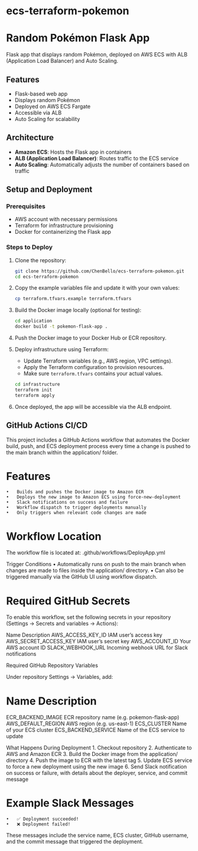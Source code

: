 # ecs-terraform-pokemon

# Random Pokémon Flask App

Flask app that displays random Pokémon, deployed on AWS ECS with ALB (Application Load Balancer) and Auto Scaling.

## Features
- Flask-based web app
- Displays random Pokémon
- Deployed on AWS ECS Fargate
- Accessible via ALB
- Auto Scaling for scalability

## Architecture
- **Amazon ECS**: Hosts the Flask app in containers
- **ALB (Application Load Balancer)**: Routes traffic to the ECS service
- **Auto Scaling**: Automatically adjusts the number of containers based on traffic

## Setup and Deployment

### Prerequisites
- AWS account with necessary permissions
- Terraform for infrastructure provisioning
- Docker for containerizing the Flask app

### Steps to Deploy
1. Clone the repository:
    ```bash
    git clone https://github.com/ChenBello/ecs-terraform-pokemon.git
    cd ecs-terraform-pokemon
    ```

2. Copy the example variables file and update it with your own values:
    ```bash
    cp terraform.tfvars.example terraform.tfvars
    ```
    
3. Build the Docker image locally (optional for testing):
    ```bash
    cd application
    docker build -t pokemon-flask-app .
    ```

3. Push the Docker image to your Docker Hub or ECR repository.

4. Deploy infrastructure using Terraform:
    - Update Terraform variables (e.g., AWS region, VPC settings).
    - Apply the Terraform configuration to provision resources.
    - Make sure `terraform.tfvars` contains your actual values.
    ```bash
    cd infrastructure
    terraform init
    terraform apply
    ```

5. Once deployed, the app will be accessible via the ALB endpoint.



## GitHub Actions CI/CD

This project includes a GitHub Actions workflow that automates the Docker build, push, and ECS deployment process every time a change is pushed to the main branch within the application/ folder.

# Features
	•	Builds and pushes the Docker image to Amazon ECR
	•	Deploys the new image to Amazon ECS using force-new-deployment
	•	Slack notifications on success and failure
	•	Workflow dispatch to trigger deployments manually
	•	Only triggers when relevant code changes are made

# Workflow Location

The workflow file is located at:
.github/workflows/DeployApp.yml

Trigger Conditions
	•	Automatically runs on push to the main branch when changes are made to files inside the application/ directory.
	•	Can also be triggered manually via the GitHub UI using workflow dispatch.

# Required GitHub Secrets

To enable this workflow, set the following secrets in your repository (Settings → Secrets and variables → Actions):

Name	Description
AWS_ACCESS_KEY_ID	IAM user’s access key
AWS_SECRET_ACCESS_KEY	IAM user’s secret key
AWS_ACCOUNT_ID	Your AWS account ID
SLACK_WEBHOOK_URL	Incoming webhook URL for Slack notifications

Required GitHub Repository Variables

Under repository Settings → Variables, add:

# Name	Description
ECR_BACKEND_IMAGE	ECR repository name (e.g. pokemon-flask-app)
AWS_DEFAULT_REGION	AWS region (e.g. us-east-1)
ECS_CLUSTER	Name of your ECS cluster
ECS_BACKEND_SERVICE	Name of the ECS service to update

What Happens During Deployment
	1.	Checkout repository
	2.	Authenticate to AWS and Amazon ECR
	3.	Build the Docker image from the application/ directory
	4.	Push the image to ECR with the latest tag
	5.	Update ECS service to force a new deployment using the new image
	6.	Send Slack notification on success or failure, with details about the deployer, service, and commit message

# Example Slack Messages
	•	✅ Deployment succeeded!
	•	❌ Deployment failed!

These messages include the service name, ECS cluster, GitHub username, and the commit message that triggered the deployment.
